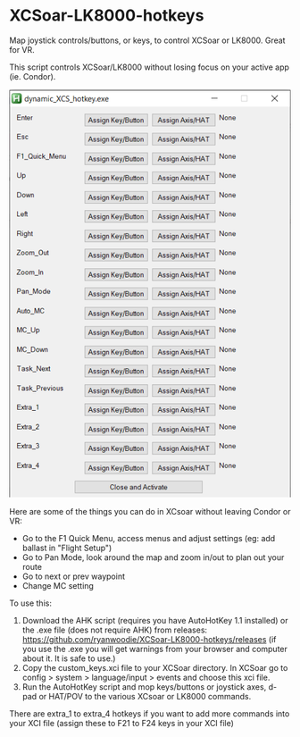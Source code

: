 # XCSoar-LK8000-hotkeys
Map joystick controls/buttons, or keys, to control XCSoar or LK8000. Great for VR.

This script controls XCSoar/LK8000 without losing focus on your active app (ie. Condor).

![Screen Image](screen.png)

Here are some of the things you can do in XCsoar without leaving Condor or VR:
- Go to the F1 Quick Menu, access menus and adjust settings (eg: add ballast in "Flight Setup")
- Go to Pan Mode, look around the map and zoom in/out to plan out your route
- Go to next or prev waypoint
- Change MC setting


To use this:
1. Download the AHK script (requires you have AutoHotKey 1.1 installed) or the .exe file (does not require AHK) from releases: https://github.com/ryanwoodie/XCSoar-LK8000-hotkeys/releases (if you use the .exe you will get warnings from your browser and computer about it. It is safe to use.)
2. Copy the custom_keys.xci file to your XCSoar directory. In XCSoar go to config > system > language/input > events and choose this xci file.
3. Run the AutoHotKey script and mop keys/buttons or joystick axes, d-pad or HAT/POV to the various XCsoar or LK8000 commands.

There are extra_1 to extra_4 hotkeys if you want to add more commands into your XCI file (assign these to F21 to F24 keys in your XCI file)
